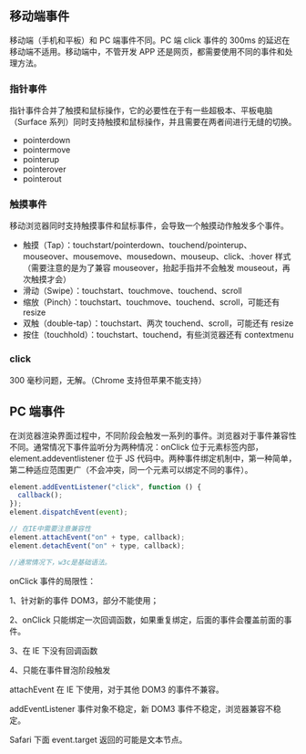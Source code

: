 ## 移动端事件

移动端（手机和平板）和 PC 端事件不同。PC 端 click 事件的 300ms 的延迟在移动端不适用。移动端中，不管开发 APP 还是网页，都需要使用不同的事件和处理方法。

### 指针事件

指针事件合并了触摸和鼠标操作，它的必要性在于有一些超极本、平板电脑（Surface 系列）同时支持触摸和鼠标操作，并且需要在两者间进行无缝的切换。

- pointerdown
- pointermove
- pointerup
- pointerover
- pointerout

### 触摸事件

移动浏览器同时支持触摸事件和鼠标事件，会导致一个触摸动作触发多个事件。

- 触摸（Tap）：touchstart/pointerdown、touchend/pointerup、mouseover、mousemove、mousedown、mouseup、click、:hover 样式（需要注意的是为了兼容 mouseover，抬起手指并不会触发 mouseout，再次触摸才会）
- 滑动（Swipe）：touchstart、touchmove、touchend、scroll
- 缩放（Pinch）：touchstart、touchmove、touchend、scroll，可能还有 resize
- 双触（double-tap）：touchstart、两次 touchend、scroll，可能还有 resize
- 按住（touchhold）：touchstart、touchend，有些浏览器还有 contextmenu

### click

300 毫秒问题，无解。（Chrome 支持但苹果不能支持）

## PC 端事件

在浏览器渲染界面过程中，不同阶段会触发一系列的事件。浏览器对于事件兼容性不同。通常情况下事件监听分为两种情况：onClick 位于元素标签内部，element.addeventlistener 位于 JS 代码中。两种事件绑定机制中，第一种简单，第二种适应范围更广（不会冲突，同一个元素可以绑定不同的事件）。

```js
element.addEventListener("click", function () {
  callback();
});
element.dispatchEvent(event);

// 在IE中需要注意兼容性
element.attachEvent("on" + type, callback);
element.detachEvent("on" + type, callback);

//通常情况下，w3c是基础语法。
```

onClick 事件的局限性：

1、针对新的事件 DOM3，部分不能使用；

2、onClick 只能绑定一次回调函数，如果重复绑定，后面的事件会覆盖前面的事件。

3、在 IE 下没有回调函数

4、只能在事件冒泡阶段触发

attachEvent 在 IE 下使用，对于其他 DOM3 的事件不兼容。

addEventListener 事件对象不稳定，新 DOM3 事件不稳定，浏览器兼容不稳定。

Safari 下面 event.target 返回的可能是文本节点。
